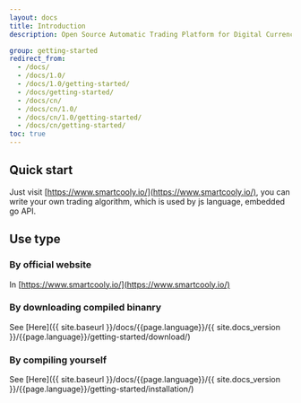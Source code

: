 ```yaml
---
layout: docs
title: Introduction
description: Open Source Automatic Trading Platform for Digital Currency.

group: getting-started
redirect_from:
  - /docs/
  - /docs/1.0/
  - /docs/1.0/getting-started/
  - /docs/getting-started/
  - /docs/cn/
  - /docs/cn/1.0/
  - /docs/cn/1.0/getting-started/
  - /docs/cn/getting-started/
toc: true
---
```


## Quick start

Just visit [https://www.smartcooly.io/](https://www.smartcooly.io/), you can write your own trading algorithm, which is used by js language, embedded go API.

## Use type

### By official website

In [https://www.smartcooly.io/](https://www.smartcooly.io/)

### By downloading compiled binanry

See [Here]({{ site.baseurl }}/docs/{{page.language}}/{{ site.docs_version }}/{{page.language}}/getting-started/download/)

### By compiling yourself

See [Here]({{ site.baseurl }}/docs/{{page.language}}/{{ site.docs_version }}/{{page.language}}/getting-started/installation/)


